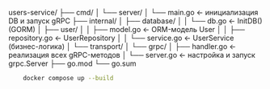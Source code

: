 users-service/
├── cmd/
│   └── server/
│       └── main.go               ← инициализация DB и запуск gRPC
├── internal/
│   ├── database/
│   │   └── db.go                 ← InitDB() (GORM)
│   ├── user/
│   │   ├── model.go              ← ORM-модель User
│   │   ├── repository.go         ← UserRepository
│   │   └── service.go            ← UserService (бизнес-логика)
│   └── transport/
│       └── grpc/
│           ├── handler.go        ← реализация всех gRPC-методов
│           └── server.go         ← настройка и запуск grpc.Server
├── go.mod
└── go.sum

<!-- для запуска -->
```zsh
    docker compose up --build
```